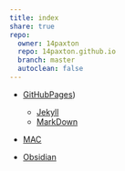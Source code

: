 ```yaml
---  
title: index    
share: true    
repo:    
  owner: 14paxton    
  repo: 14paxton.github.io    
  branch: master    
  autoclean: false    
---    
```

  
- [GitHubPages](./GithubPages/Pages/GHP.md))  
	- [Jekyll](./GithubPages/Pages/Jekyll.md)  
	- [MarkDown](./GithubPages/Pages/MarkDown.md)    
    
- [MAC](./MacNotes/Pages/MacNotes.md)  
- [Obsidian](./Obsidian/Pages/Obsidian.md)